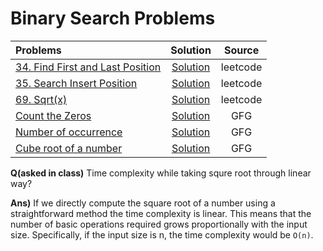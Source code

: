 # Binary Search Problems

| Problems                                                                                                                                                                               |                                                           Solution                                                            |  Source  |
| :------------------------------------------------------------------------------------------------------------------------------------------------------------------------------------- | :---------------------------------------------------------------------------------------------------------------------------: | :------: |
| [34. Find First and Last Position](https://leetcode.com/problems/find-first-and-last-position-of-element-in-sorted-array/)                                                             |    [Solution](https://github.com/ArhanBytes/Rohit-Negi-CPP-DSA-Course/blob/main/Lectures/Lecture_023/Lecture_Code/34.cpp)     | leetcode |
| [35. Search Insert Position](https://leetcode.com/problems/search-insert-position/description/)                                                                                        |      [Solution](https://github.com/ArhanBytes/Rohit-Negi-CPP-DSA-Course/blob/main/Lectures/Lecture_022/Homework/35.cpp)       | leetcode |
| [69. Sqrt(x)](https://leetcode.com/problems/sqrtx/description/)                                                                                                                        |      [Solution](https://github.com/ArhanBytes/Rohit-Negi-CPP-DSA-Course/blob/main/Lectures/Lecture_023/Homework/69.cpp)       | leetcode |
| [Count the Zeros](https://practice.geeksforgeeks.org/problems/count-the-zeros2550/1?page=1&difficulty[]=0&category[]=Searching&sortBy=submissions)                                     |  [Solution](https://github.com/ArhanBytes/Rohit-Negi-CPP-DSA-Course/blob/main/Lectures/Lecture_023/Homework/countZeros.cpp)   |   GFG    |
| [Number of occurrence](https://www.geeksforgeeks.org/problems/number-of-occurrence2259/1?utm_source=geeksforgeeks&utm_medium=article_practice_tab&utm_campaign=article_practice_tab)   | [Solution](https://github.com/ArhanBytes/Rohit-Negi-CPP-DSA-Course/blob/main/Lectures/Lecture_023/Homework/NoOfOccurence.cpp) |   GFG    |
| [Cube root of a number](https://www.geeksforgeeks.org/problems/cube-root-of-a-number0915/1?utm_source=geeksforgeeks&utm_medium=article_practice_tab&utm_campaign=article_practice_tab) |   [Solution](https://github.com/ArhanBytes/Rohit-Negi-CPP-DSA-Course/blob/main/Lectures/Lecture_023/Homework/cubeRoot.cpp)    |   GFG    |


**Q(asked in class)** Time complexity while taking squre root through linear way?

**Ans)** If we directly compute the square root of a number using a straightforward method the time complexity is linear. This means that the number of basic operations required grows proportionally with the input size.
Specifically, if the input size is n, the time complexity would be `O(n)`.